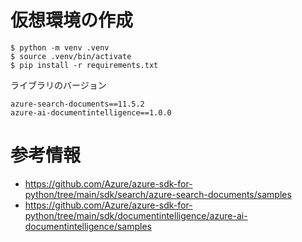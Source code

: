 # 仮想環境の作成

```
$ python -m venv .venv
$ source .venv/bin/activate
$ pip install -r requirements.txt
```

ライブラリのバージョン

```
azure-search-documents==11.5.2
azure-ai-documentintelligence==1.0.0
```

# 参考情報

- https://github.com/Azure/azure-sdk-for-python/tree/main/sdk/search/azure-search-documents/samples
- https://github.com/Azure/azure-sdk-for-python/tree/main/sdk/documentintelligence/azure-ai-documentintelligence/samples
